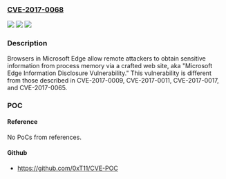 ### [CVE-2017-0068](https://cve.mitre.org/cgi-bin/cvename.cgi?name=CVE-2017-0068)
![](https://img.shields.io/static/v1?label=Product&message=Edge&color=blue)
![](https://img.shields.io/static/v1?label=Version&message=Edge%20&color=brightgreen)
![](https://img.shields.io/static/v1?label=Vulnerability&message=Information%20Disclosure&color=brightgreen)

### Description

Browsers in Microsoft Edge allow remote attackers to obtain sensitive information from process memory via a crafted web site, aka "Microsoft Edge Information Disclosure Vulnerability." This vulnerability is different from those described in CVE-2017-0009, CVE-2017-0011, CVE-2017-0017, and CVE-2017-0065.

### POC

#### Reference
No PoCs from references.

#### Github
- https://github.com/0xT11/CVE-POC

